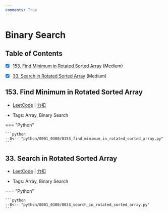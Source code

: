 ```yaml
---
comments: True
---
```


# Binary Search

## Table of Contents

- [x] [153. Find Minimum in Rotated Sorted Array](#153-find-minimum-in-rotated-sorted-array) (Medium)
- [x] [33. Search in Rotated Sorted Array](#33-search-in-rotated-sorted-array) (Medium)


## 153. Find Minimum in Rotated Sorted Array

-    [LeetCode](https://leetcode.com/problems/find-minimum-in-rotated-sorted-array/) | [力扣](https://leetcode.cn/problems/find-minimum-in-rotated-sorted-array/)

-   Tags: Array, Binary Search

=== "Python"

    ```python
    --8<-- "python/0001_0300/0153_find_minimum_in_rotated_sorted_array.py"
    ```



## 33. Search in Rotated Sorted Array

-    [LeetCode](https://leetcode.com/problems/search-in-rotated-sorted-array/) | [力扣](https://leetcode.cn/problems/search-in-rotated-sorted-array/)

-   Tags: Array, Binary Search

=== "Python"

    ```python
    --8<-- "python/0001_0300/0033_search_in_rotated_sorted_array.py"
    ```
